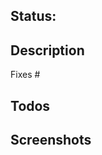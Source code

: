 <!--
WELCOME TO OUR PULL REQUEST TEMPLATE! :partyparrot:
Not all sections apply, feel free to delete as appropriate.
-->

## Status:

<!--
:rocket: Ready
:construction: In development
:no_entry_sign: Do not merge
-->

## Description
<!--
A few sentences describing the overall goals of the pull request's commits.
-->

Fixes #<number>

## Todos

<!--
- [ ] Tests
- [ ] Documentation
-->

## Screenshots

<!--
Mac OS Screenshots: ctrl + shift + cmd + 3 (entire screen) or 4 (selection of screen), then paste in editor
Mac OS GIFs: Try using Kap
Linux/Windows: Ctrl + Alt + PrintScreen (of a window) or Ctrl + Shift + PrintScreen (selection of screen), then paste in editor
-->

